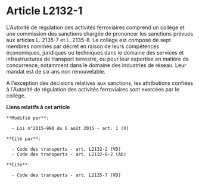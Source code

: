 # Article L2132-1

L'Autorité de régulation des activités ferroviaires comprend un collège et une commission des sanctions chargée de prononcer
les sanctions prévues aux articles L. 2135-7 et L. 2135-8. Le collège est composé de sept membres nommés par décret en raison
de leurs compétences économiques, juridiques ou techniques dans le domaine des services et infrastructures de transport
terrestre, ou pour leur expertise en matière de concurrence, notamment dans le domaine des industries de réseau. Leur mandat
est de six ans non renouvelable. 

A l'exception des décisions relatives aux sanctions, les attributions confiées à l'Autorité de régulation des activités
ferroviaires sont exercées par le collège.

**Liens relatifs à cet article**

	**Modifié par**:

	  - Loi n°2015-990 du 6 août 2015 - art. 1 (V)

	**Cité par**:

	  - Code des transports - art. L2132-2 (VD)
	  - Code des transports - art. L2132-8-2 (Ab)

	**Cite**:

	  - Code des transports - art. L2135-7 (VD)
